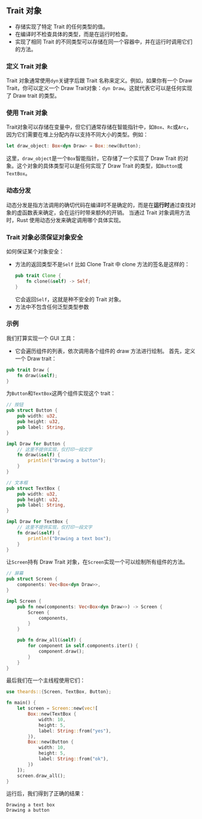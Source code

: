 ## Trait 对象
- 存储实现了特定 Trait 的任何类型的值。
- 在编译时不检查具体的类型，而是在运行时检查。
- 实现了相同 Trait 的不同类型可以存储在同一个容器中，并在运行时调用它们的方法。

### 定义 Trait 对象
Trait 对象通常使用`dyn`关键字后跟 Trait 名称来定义。例如，如果你有一个 Draw Trait，你可以定义一个 Draw Trait对象：`dyn Draw`。这就代表它可以是任何实现了 Draw trait 的类型。

### 使用 Trait 对象
Trait对象可以存储在变量中，但它们通常存储在智能指针中，如`Box`、`Rc`或`Arc`，因为它们需要在堆上分配内存以支持不同大小的类型。例如：
```rust
let draw_object: Box<dyn Draw> = Box::new(Button);
```
这里，`draw_object`是一个`Box`智能指针，它存储了一个实现了 Draw Trait 的对象。这个对象的具体类型可以是任何实现了 Draw Trait 的类型，如`Button`或`TextBox`。

### 动态分发
动态分发是指方法调用的确切代码在编译时不是确定的，而是在**运行时**通过查找对象的虚函数表来确定，会在运行时带来额外的开销。
当通过 Trait 对象调用方法时，Rust 使用动态分发来确定调用哪个具体实现。

### Trait 对象必须保证对象安全
如何保证某个对象安全：
- 方法的返回类型不是`Self`
    比如 Clone Trait 中 clone 方法的签名是这样的：
    ```rust
    pub trait Clone {
        fn clone(&self) -> Self;
    }
    ```
    它会返回`Self`，这就是种不安全的 Trait 对象。
- 方法中不包含任何泛型类型参数


### 示例
我们打算实现一个 GUI 工具：
- 它会遍历组件的列表，依次调用各个组件的 draw 方法进行绘制。
首先，定义一个 Draw trait：
```rust
pub trait Draw {
    fn draw(&self);
}
```
为`Button`和`TextBox`这两个组件实现这个 trait：
```rust
// 按钮
pub struct Button {
    pub width: u32,
    pub height: u32,
    pub label: String,
}

impl Draw for Button {
    // 这里不提供实现，仅打印一段文字
    fn draw(&self) {
        println!("Drawing a button");
    }
}

// 文本框
pub struct TextBox {
    pub width: u32,
    pub height: u32,
    pub label: String,
}

impl Draw for TextBox {
    // 这里不提供实现，仅打印一段文字
    fn draw(&self) {
        println!("Drawing a text box");
    }
}
```
让`Screen`持有 Draw Trait 对象，在`Screen`实现一个可以绘制所有组件的方法。
```rust
// 屏幕
pub struct Screen {
    components: Vec<Box<dyn Draw>>,
}

impl Screen {
    pub fn new(components: Vec<Box<dyn Draw>>) -> Screen {
        Screen {
            components,
        }
    }

    pub fn draw_all(&self) {
        for component in self.components.iter() {
            component.draw();
        }   
    }
}
```

最后我们在一个主线程使用它们：
```rust
use theards::{Screen, TextBox, Button};

fn main() {
    let screen = Screen::new(vec![
        Box::new(TextBox {
            width: 10,
            height: 5,
            label: String::from("yes"),
        }),
        Box::new(Button {
            width: 10,
            height: 5,
            label: String::from("ok"),
        })
    ]);
    screen.draw_all();
}
```
运行后，我们得到了正确的结果：
```
Drawing a text box
Drawing a button
```